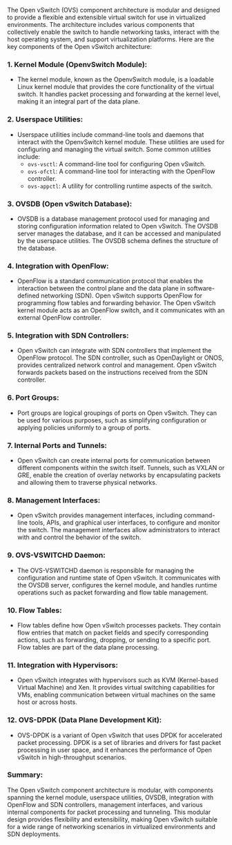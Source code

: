 The Open vSwitch (OVS) component architecture is modular and designed to provide a flexible and extensible virtual switch for use in virtualized environments. The architecture includes various components that collectively enable the switch to handle networking tasks, interact with the host operating system, and support virtualization platforms. Here are the key components of the Open vSwitch architecture:

### 1. **Kernel Module (OpenvSwitch Module):**
   - The kernel module, known as the OpenvSwitch module, is a loadable Linux kernel module that provides the core functionality of the virtual switch. It handles packet processing and forwarding at the kernel level, making it an integral part of the data plane.

### 2. **Userspace Utilities:**
   - Userspace utilities include command-line tools and daemons that interact with the OpenvSwitch kernel module. These utilities are used for configuring and managing the virtual switch. Some common utilities include:
     - `ovs-vsctl`: A command-line tool for configuring Open vSwitch.
     - `ovs-ofctl`: A command-line tool for interacting with the OpenFlow controller.
     - `ovs-appctl`: A utility for controlling runtime aspects of the switch.

### 3. **OVSDB (Open vSwitch Database):**
   - OVSDB is a database management protocol used for managing and storing configuration information related to Open vSwitch. The OVSDB server manages the database, and it can be accessed and manipulated by the userspace utilities. The OVSDB schema defines the structure of the database.

### 4. **Integration with OpenFlow:**
   - OpenFlow is a standard communication protocol that enables the interaction between the control plane and the data plane in software-defined networking (SDN). Open vSwitch supports OpenFlow for programming flow tables and forwarding behavior. The Open vSwitch kernel module acts as an OpenFlow switch, and it communicates with an external OpenFlow controller.

### 5. **Integration with SDN Controllers:**
   - Open vSwitch can integrate with SDN controllers that implement the OpenFlow protocol. The SDN controller, such as OpenDaylight or ONOS, provides centralized network control and management. Open vSwitch forwards packets based on the instructions received from the SDN controller.

### 6. **Port Groups:**
   - Port groups are logical groupings of ports on Open vSwitch. They can be used for various purposes, such as simplifying configuration or applying policies uniformly to a group of ports.

### 7. **Internal Ports and Tunnels:**
   - Open vSwitch can create internal ports for communication between different components within the switch itself. Tunnels, such as VXLAN or GRE, enable the creation of overlay networks by encapsulating packets and allowing them to traverse physical networks.

### 8. **Management Interfaces:**
   - Open vSwitch provides management interfaces, including command-line tools, APIs, and graphical user interfaces, to configure and monitor the switch. The management interfaces allow administrators to interact with and control the behavior of the switch.

### 9. **OVS-VSWITCHD Daemon:**
   - The OVS-VSWITCHD daemon is responsible for managing the configuration and runtime state of Open vSwitch. It communicates with the OVSDB server, configures the kernel module, and handles runtime operations such as packet forwarding and flow table management.

### 10. **Flow Tables:**
  - Flow tables define how Open vSwitch processes packets. They contain flow entries that match on packet fields and specify corresponding actions, such as forwarding, dropping, or sending to a specific port. Flow tables are part of the data plane processing.

### 11. **Integration with Hypervisors:**
  - Open vSwitch integrates with hypervisors such as KVM (Kernel-based Virtual Machine) and Xen. It provides virtual switching capabilities for VMs, enabling communication between virtual machines on the same host or across hosts.

### 12. **OVS-DPDK (Data Plane Development Kit):**
  - OVS-DPDK is a variant of Open vSwitch that uses DPDK for accelerated packet processing. DPDK is a set of libraries and drivers for fast packet processing in user space, and it enhances the performance of Open vSwitch in high-throughput scenarios.

### Summary:
The Open vSwitch component architecture is modular, with components spanning the kernel module, userspace utilities, OVSDB, integration with OpenFlow and SDN controllers, management interfaces, and various internal components for packet processing and tunneling. This modular design provides flexibility and extensibility, making Open vSwitch suitable for a wide range of networking scenarios in virtualized environments and SDN deployments.
